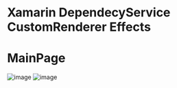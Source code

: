 # Xamarin DependecyService CustomRenderer Effects

# MainPage
![image](https://user-images.githubusercontent.com/52639107/112733541-f22cb200-8f16-11eb-866b-47044844c5f3.png)
![image](https://user-images.githubusercontent.com/52639107/112733571-1be5d900-8f17-11eb-9367-bd6edb32f4a1.png)

